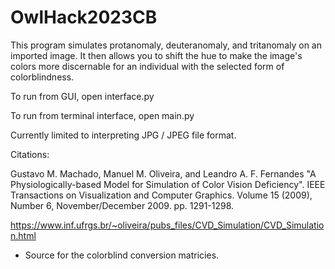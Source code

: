 # OwlHack2023CB

This program simulates protanomaly, deuteranomaly, and tritanomaly on an imported image. It then allows you to shift the hue to make the image's colors more discernable for an individual with the selected form of colorblindness.

To run from GUI, open interface.py

To run from terminal interface, open main.py

Currently limited to interpreting JPG / JPEG file format.

Citations:

Gustavo M. Machado, Manuel M. Oliveira, and Leandro A. F. Fernandes "A Physiologically-based Model for Simulation of Color Vision Deficiency". IEEE Transactions on Visualization and Computer Graphics. Volume 15 (2009), Number 6, November/December 2009. pp. 1291-1298.

https://www.inf.ufrgs.br/~oliveira/pubs_files/CVD_Simulation/CVD_Simulation.html

- Source for the colorblind conversion matricies.
